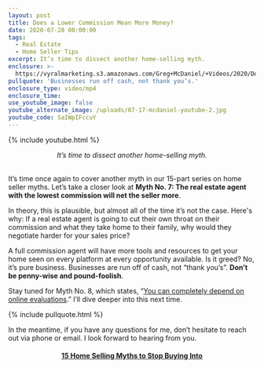 ```yaml
---
layout: post
title: Does a Lower Commission Mean More Money?
date: 2020-07-28 00:00:00
tags:
  - Real Estate
  - Home Seller Tips
excerpt: It’s time to dissect another home-selling myth.
enclosure: >-
  https://vyralmarketing.s3.amazonaws.com/Greg+McDaniel/+Videos/2020/Does+a+Lower+Commission+Mean+More+Money_+_+15+Home+Selling+Myths+to+Stop+Buying+Into.mp4
pullquote: 'Businesses run off cash, not thank you’s.'
enclosure_type: video/mp4
enclosure_time:
use_youtube_image: false
youtube_alternate_image: /uploads/07-17-mcdaniel-youtube-2.jpg
youtube_code: SaIWpIFccuY
---
```


{% include youtube.html %}

<center><em>It&rsquo;s time to dissect another home-selling myth.</em></center>

<br>It’s time once again to cover another myth in our 15-part series on home seller myths. Let’s take a closer look at **Myth No. 7: The real estate agent with the lowest commission will net the seller more**.

In theory, this is plausible, but almost all of the time it’s not the case. Here's why: If a real estate agent is going to cut their own throat on their commission and what they take home to their family, why would they negotiate harder for your sales price?

A full commission agent will have more tools and resources to get your home seen on every platform at every opportunity available. Is it greed? No, it’s pure business. Businesses are run off of cash, not “thank you’s”. **Don’t be penny-wise and pound-foolish**.

Stay tuned for Myth No. 8, which states, “<u><a target="_blank" rel="noopener" href="https://mcdanielcallahanblog.com/can-you-depend-on-internet-valuations.html">You can completely depend on online evaluations</a></u>.” I’ll dive deeper into this next time.

{% include pullquote.html %}

In the meantime, if you have any questions for me, don’t hesitate to reach out via phone or email. I look forward to hearing from you.

<center><h4><u><strong><a target="_blank" href="https://www.youtube.com/playlist?list=PL4Ay_MVLm6QGE37Lr8a94OqNrVBj-zDIw">15 Home Selling Myths to Stop Buying Into</a></strong></u></h4></center>